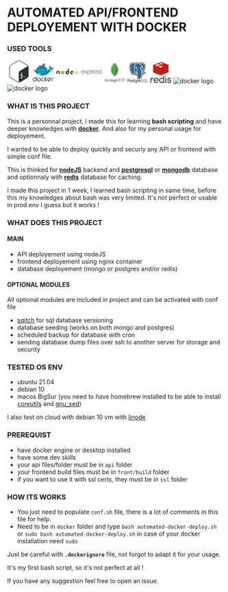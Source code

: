 # AUTOMATED API/FRONTEND DEPLOYEMENT WITH DOCKER 

### USED TOOLS
<p float="left">
<img width="55" src="https://raw.githubusercontent.com/devicons/devicon/2ae2a900d2f041da66e950e4d48052658d850630/icons/bash/bash-original.svg" alt="nodejs logo" />
<img width="50" src="https://raw.githubusercontent.com/devicons/devicon/9f4f5cdb393299a81125eb5127929ea7bfe42889/icons/docker/docker-original-wordmark.svg" alt="docker logo" />
<img width="55" src="https://raw.githubusercontent.com/devicons/devicon/7a4ca8aa871d6dca81691e018d31eed89cb70a76/icons/nodejs/nodejs-original-wordmark.svg" alt="nodejs logo" />
<img width="50" src="https://raw.githubusercontent.com/devicons/devicon/7a4ca8aa871d6dca81691e018d31eed89cb70a76/icons/express/express-original-wordmark.svg" alt="express logo" />
<img width="50" src="https://raw.githubusercontent.com/devicons/devicon/7a4ca8aa871d6dca81691e018d31eed89cb70a76/icons/mongodb/mongodb-original-wordmark.svg" alt="mongodb logo" />
<img width="50" src="https://raw.githubusercontent.com/devicons/devicon/2ae2a900d2f041da66e950e4d48052658d850630/icons/postgresql/postgresql-original-wordmark.svg" alt="docker logo" />
<img width="50" src="https://raw.githubusercontent.com/devicons/devicon/2ae2a900d2f041da66e950e4d48052658d850630/icons/redis/redis-original-wordmark.svg" alt="docker logo" />
<img height="50" width="60" src="https://sqitch.org/img/sqitch-logo.svg" alt="docker logo" />
<img height="50" width="70" src="https://www.linode.com/wp-content/uploads/2021/01/Linode-Logo-Black.svg" alt="docker logo" />

</p>

### WHAT IS THIS PROJECT
This is a personnal project, I made this for learning __bash scripting__ and have deeper knowledges with __[docker](https://docs.docker.com/get-docker/)__. And also for my personal usage for deployement.

I wanted to be able to deploy quickly and securly any API or frontend with simple conf file. 

This is thinked for __[nodeJS](https://nodejs.org/en/)__ backend and __[postgresql](https://www.postgresql.org/)__ or __[mongodb](https://www.mongodb.com/fr-fr)__ database and optionnaly with __[redis](https://redis.io/)__ database for caching. 

I made this project in 1 week, I learned bash scripting in same time, before this my knowledges about bash was very limited. It's not perfect or usable in prod env I guess but it works ! 

### WHAT DOES THIS PROJECT
#### MAIN
- API deployement using nodeJS
- frontend deployement using nginx container
- database deployement (mongo or postgres and/or redis)

#### OPTIONAL MODULES
All optional modules are included in project and can be activated with conf file
- [sqitch](https://sqitch.org/) for sql database versioning
- database seeding (works on both mongo and postgres)
- scheduled backup for database with cron
- sending database dump files over ssh to another server for storage and security

### TESTED OS ENV

- ubuntu 21.04
- debian 10
- macos BigSur (you need to have homebrew installed to be able to install [coreutils](https://formulae.brew.sh/formula/coreutils) and [gnu_sed](https://formulae.brew.sh/formula/gnu-sed))

I also test on cloud with debian 10 vm with [linode](https://www.linode.com/)

### PREREQUIST
- have docker engine or desktop installed
- have some dev skills
- your api files/folder must be in `api` folder
- your frontend build files must be in `front/build` folder
- if you want to use it with ssl certs, they must be in `ssl` folder
  

### HOW ITS WORKS
- You just need to populate `conf.sh` file, there is a lot of comments in this file for help. 
- Need to be in `docker` folder and type `bash automated-docker-deploy.sh` or `sudo bash automated-docker-deploy.sh` in case of your docker installation need `sudo`
 
Just be careful with __`.dockerignore`__ file, not forgot to adapt it for your usage.

It's my first bash script, so it's not perfect at all ! 

If you have any suggestion feel free to open an issue. 